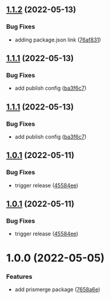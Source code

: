 ## [1.1.2](https://github.com/prisma-utils/prisma-utils/compare/@prisma-utils/prismerge@1.1.1...@prisma-utils/prismerge@1.1.2) (2022-05-13)


### Bug Fixes

* adding package.json link ([76af831](https://github.com/prisma-utils/prisma-utils/commit/76af83118bcc8403471c4888a6cdead0b9baf5fc))

## [1.1.1](https://github.com/prisma-utils/prisma-utils/compare/@prisma-utils/prismerge@1.1.0...@prisma-utils/prismerge@1.1.1) (2022-05-13)


### Bug Fixes

* add publish config ([ba3f6c7](https://github.com/prisma-utils/prisma-utils/commit/ba3f6c73a29f482b5e6070c1ec9d68d8c76c8746))

## [1.1.1](https://github.com/prisma-utils/prisma-utils/compare/@prisma-utils/prismerge@1.1.0...@prisma-utils/prismerge@1.1.1) (2022-05-13)


### Bug Fixes

* add publish config ([ba3f6c7](https://github.com/prisma-utils/prisma-utils/commit/ba3f6c73a29f482b5e6070c1ec9d68d8c76c8746))

## [1.0.1](https://github.com/prisma-utils/prisma-utils/compare/@prisma-utils/prismerge@1.0.0...@prisma-utils/prismerge@1.0.1) (2022-05-11)


### Bug Fixes

* trigger release ([45584ee](https://github.com/prisma-utils/prisma-utils/commit/45584eef862c50cf8cf9094ce4578842979e834c))

## [1.0.1](https://github.com/prisma-utils/prisma-utils/compare/@prisma-utils/prismerge@1.0.0...@prisma-utils/prismerge@1.0.1) (2022-05-11)


### Bug Fixes

* trigger release ([45584ee](https://github.com/prisma-utils/prisma-utils/commit/45584eef862c50cf8cf9094ce4578842979e834c))

# 1.0.0 (2022-05-05)


### Features

* add prismerge package ([7658a6e](https://github.com/prisma-utils/prisma-utils/commit/7658a6e506ecd91c4ef0505ea373cb4508d63021))

